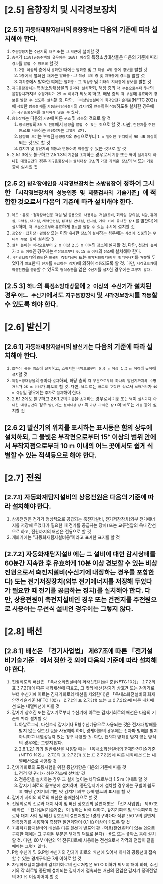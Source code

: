 # [2.5] 음향장치 및 시각경보장치
## [2.5.1] `자동화재탐지설비`의 `음향장치`는 다음의 기준에 따라 설치해야 한다.
1. `주음향장치`는 `수신기`의 `내부` 또는 그 `직근`에 설치할 것
2. `층수`가 `11층(공동주택의 경우에는 16층) 이상`의 특정소방대상물은 다음의 기준에 따라 `경보`를 `발할 수 있도록` 할 것
    1. `2층 이상`의 층에서 `발화`한 때에는 `발화층` 및 그 `직상 4개 층`에 `경보`를 발할 것
    2. `1층`에서 발화한 때에는 `발화층`ㆍ그 `직상 4개 층` 및 `지하층`에 `경보`를 발할 것
    3. `지하층`에서 발화한 때에는 `발화층`ㆍ그 `직상층` 및 `기타의 지하층`에 `경보`를 발할 것
3. `지구음향장치`는 특정소방대상물의 `층마다 설치`하되, 해당 층의 `각 부분으로부터` `하나`의 `음향장치`까지의 `수평거리가 25 m 이하`가 되도록 하고, 해당 층의 `각 부분`에 `유효`하게 `경보`를 `발할 수 있도록 설치`할 것. 다만, 「`비상방송설비의 화재안전기술기준`(NFTC 202)」에 `적합`한 `방송설비`를 `자동화재탐지설비`의 `감지기`와 `연동`하여 `작동`하도록 설치한 경우에는 `지구음향장치`를 `설치하지 않을 수` 있다.
4. `음향장치`는 다음의 `기준`에 따른 `구조` 및 `성능`의 것으로 할 것
    1. `정격전압`의 `80 % 전압`에서 `음향`을 `발할 수 있는 것`으로 할 것. 다만, `건전지`를 `주전원`으로 `사용`하는 `음향장치`는 `그렇지 않다.`
    2. `음향의 크기`는 부`착`된 `음향장치`의 `중심`으로부터 `1 m 떨어진 위치`에서 `90 dB 이상`이 되는 것으로 할 것
    3. `감지기` 및 `발신기`의 `작동`과 `연동`하여 `작동`할 수 있는 것으로 할 것
5. 2.5.1.3에도 불구하고 2.5.1.3의 `기준`을 `초과`하는 경우로서 `기둥` 또는 `벽`이 `설치되지 아니한 대형공간`의 경우 `지구음향장치`는 `설치대상 장소`의 `가장 가까운 장소`의 `벽` 또는 `기둥` 등에 설치할 것
## [2.5.2] `청각장애인용` `시각경보장치`는 `소방청장`이 정하여 고시한 「`시각경보장치의 성능인증 및 제품검사의 기술기준`」에 적합한 것으로서 다음의 기준에 따라 설치해야 한다.
1. `복도`ㆍ`통로`ㆍ`청각장애인용 객실` 및 `공용으로 사용하는 거실`(`로비`, `회의실`, `강의실`, `식당`, `휴게실`, `오락실`, `대기실`, `체력단련실`, `접객실`, `안내실`, `전시실`, `기타 이와 유사한 장소`를 말한다)에 `설치`하며, `각 부분으로부터` `유효`하게 `경보`를 `발할 수 있는 위치`에 설치할 것
2. `공연장`ㆍ`집회장`ㆍ`관람장` 또는 이와 `유사`한 `장소`에 `설치`하는 경우에는 `시선이 집중`되는 `무대부 부분 등`에 설치할 것
3. `설치 높이`는 `바닥으로부터 2 m 이상 2.5 m 이하`의 `장소`에 설치할 것. 다만, `천장의 높이`가 `2 m 이하`인 경우에는 `천장으로부터 0.15 m 이내`의 `장소`에 설치해야 한다.
4. `시각경보장치`의 `광원`은 `전용의 축전지설비` 또는 `전기저장장치`(`외부 전기에너지`를 `저장`해 두었다가 `필요`한 때 `전기`를 `공급하는 장치`)에 의하여 `점등`되도록 할 것. 다만, `시각경보기`에 `작동전원`을 `공급`할 수 있도록 `형식승인`을 얻은 `수신기`를 `설치`한 경우에는 `그렇지 않다.`
## [2.5.3] `하나`의 `특정소방대상물`에 `2 이상의 수신기`가 설치된 경우 `어느 수신기`에서도 `지구음향장치` 및 `시각경보장치`를 `작동`할 수 있도록 해야 한다.

# [2.6] 발신기
## [2.6.1] `자동화재탐지설비`의 `발신기`는 다음의 기준에 따라 설치해야 한다.
1. `조작이 쉬운 장소`에 `설치`하고, `스위치`는 `바닥으로부터 0.8 m 이상 1.5 m 이하`의 `높이`에 `설치`할 것
2. `특정소방대상물`의 `층`마다 `설치`하되, 해당 층의 `각 부분으로부터 하나의 발신기까지의 수평거리`가 `25 m 이하`가 되도록 할 것. 다만, `복도` 또는 `별도로 구획된 실`로서 `보행거리`가 `40 m 이상`일 경우에는 `추가`로 `설치`해야 한다.
3. 2.6.1.2에도 불구하고 2.6.1.2의 `기준`을 `초과`하는 경우로서 `기둥` 또는 `벽`이 `설치되지 아니한 대형공간`의 경우 `발신기`는 `설치대상` `장소`의 `가장 가까운 장소`의 `벽` 또는 `기둥` 등에 설치할 것
## [2.6.2] 발신기의 위치를 표시하는 표시등은 함의 상부에 설치하되, 그 불빛은 부착면으로부터 15° 이상의 범위 안에서 부착지점으로부터 10 m 이내의 어느 곳에서도 쉽게 식별할 수 있는 적색등으로 해야 한다.

# [2.7] 전원
## [2.7.1] 자동화재탐지설비의 상용전원은 다음의 기준에 따라 설치해야 한다.
1. 상용전원은 전기가 정상적으로 공급되는 축전지설비, 전기저장장치(외부 전기에너지를 저장해 두었다가 필요한 때 전기를 공급하는 장치) 또는 교류전압의 옥내 간선으로 하고, 전원까지의 배선은 전용으로 할 것
2. 개폐기에는 "자동화재탐지설비용"이라고 표시한 표지를 할 것
## [2.7.2] 자동화재탐지설비에는 그 설비에 대한 감시상태를 60분간 지속한 후 유효하게 10분 이상 경보할 수 있는 비상전원으로서 축전지설비(수신기에 내장하는 경우를 포함한다) 또는 전기저장장치(외부 전기에너지를 저장해 두었다가 필요한 때 전기를 공급하는 장치)를 설치해야 한다. 다만, 상용전원이 축전지설비인 경우 또는 건전지를 주전원으로 사용하는 무선식 설비인 경우에는 그렇지 않다.

# [2.8] 배선
## [2.8.1] 배선은 「전기사업법」 제67조에 따른 「전기설비기술기준」에서 정한 것 외에 다음의 기준에 따라 설치해야 한다.
1. 전원회로의 배선은 「옥내소화전설비의 화재안전기술기준(NFTC 102)」 2.7.2의 표 2.7.2(1)에 따른 내화배선에 따르고, 그 밖의 배선(감지기 상호간 또는 감지기로부터 수신기에 이르는 감지기회로의 배선을 제외한다)은 「옥내소화전설비의 화재안전기술기준(NFTC 102)」 2.7.2의 표 2.7.2(1) 또는 표 2.7.2(2)에 따른 내화배선 또는 내열배선에 따를 것
2. 감지기 상호간 또는 감지기로부터 수신기에 이르는 감지기회로의 배선은 다음의 기준에 따라 설치할 것
    1. 아날로그식, 다신호식 감지기나 R형수신기용으로 사용되는 것은 전자파 방해를 받지 않는 실드선 등을 사용해야 하며, 광케이블의 경우에는 전자파 방해를 받지 아니하고 내열성능이 있는 경우 사용할 것. 다만, 전자파 방해를 받지 않는 방식의 경우에는 그렇지 않다.
    2. 2.8.1.2.1 외의 일반배선을 사용할 때는 「옥내소화전설비의 화재안전기술기준(NFTC 102)」 2.7.2의 표 2.7.2(1) 또는 표 2.7.2(2)에 따른 내화배선 또는 내열배선으로 사용할 것
3. 감지기회로의 도통시험을 위한 종단저항은 다음의 기준에 따를 것
    1. 점검 및 관리가 쉬운 장소에 설치할 것
    2. 전용함을 설치하는 경우 그 설치 높이는 바닥으로부터 1.5 m 이내로 할 것
    3. 감지기 회로의 끝부분에 설치하며, 종단감지기에 설치할 경우에는 구별이 쉽도록 해당 감지기의 기판 및 감지기 외부 등에 별도의 표시를 할 것
4. 감지기 사이의 회로의 배선은 송배선식으로 할 것
5. 전원회로의 전로와 대지 사이 및 배선 상호간의 절연저항은 「전기사업법」 제67조에 따른 「전기설비기술기준」이 정하는 바에 의하고, 감지기회로 및 부속회로의 전로와 대지 사이 및 배선 상호간의 절연저항은 1경계구역마다 직류 250 V의 절연저항측정기를 사용하여 측정한 절연저항이 0.1 ㏁ 이상이 되도록 할 것
6. 자동화재탐지설비의 배선은 다른 전선과 별도의 관ㆍ덕트(절연효력이 있는 것으로 구획한 때에는 그 구획된 부분은 별개의 덕트로 본다)ㆍ몰드 또는 풀박스 등에 설치할 것. 다만, 60 V 미만의 약 전류회로에 사용하는 전선으로서 각각의 전압이 같을 때에는 그렇지 않다.
7. P형 수신기 및 G.P형 수신기의 감지기 회로의 배선에 있어서 하나의 공통선에 접속할 수 있는 경계구역은 7개 이하로 할 것
8. 자동화재탐지설비의 감지기회로의 전로저항은 50 Ω 이하가 되도록 해야 하며, 수신기의 각 회로별 종단에 설치되는 감지기에 접속되는 배선의 전압은 감지기 정격전압의 80 % 이상이어야 할 것 